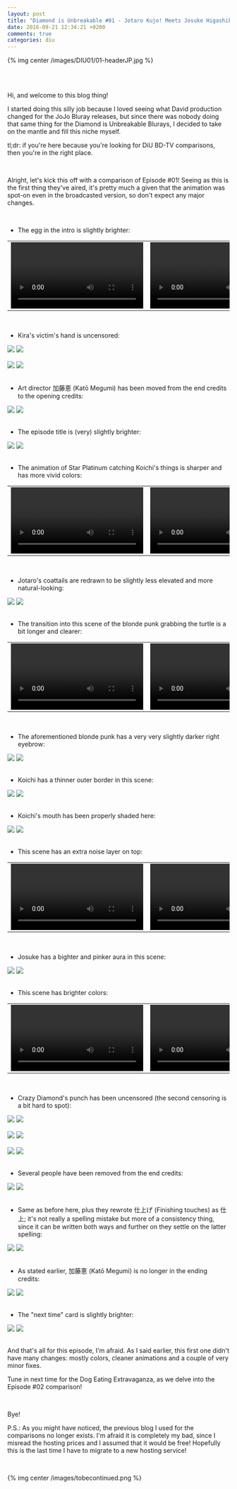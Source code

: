 ```yaml
---
layout: post
title: "Diamond is Unbreakable #01 - Jotaro Kujo! Meets Josuke Higashikata"
date: 2016-09-21 12:34:21 +0200
comments: true
categories: diu
---
```


{% img center /images/DIU01/01-headerJP.jpg %}
<!-- more -->


<br>
<br>

Hi, and welcome to this blog thing!

I started doing this silly job because I loved seeing what David production changed for the JoJo Bluray releases, but since there was nobody doing that same thing for the Diamond is Unbreakable Blurays, I decided to take on the mantle and fill this niche myself.

tl;dr: if you're here because you're looking for DiU BD-TV comparisons, then you're in the right place.

<br>

Alright, let's kick this off with a comparison of Episode #01! Seeing as this is the first thing they've aired, it's pretty much a given that the animation was spot-on even in the broadcasted version, so don't expect any major changes.

<br>

- The egg in the intro is slightly brighter:

<table width="100%">
<tr>
<td align="left" valign="top" width="50%">
<video class='center' nocontrols loop preload='auto'>
  <source src=/videos/DIU01/TV%201%20-%20egg.webm type='video/webm; codecs="vp8, vorbis"'>
</video>
</td>
<td align="left" valign="top" width="50%">
<video nocontrols loop preload='auto'>
  <source src=/videos/DIU01/BD%201%20-%20egg.webm type='video/webm; codecs="vp8, vorbis"'>
</video>
</td>
</tr>
</table>

<br>

- Kira's victim's hand is uncensored:

<div id="container1" class="twentytwenty-container">
 <img src="/images/DIU01/tv-01150.jpg" />
 <img src="/images/DIU01/bd-01150.jpg" />
</div>

<br>

<div id="container1" class="twentytwenty-container">
 <img src="/images/DIU01/tv-01200.jpg" />
 <img src="/images/DIU01/bd-01200.jpg" />
</div>

<br>

- Art director 加藤恵 (Katō Megumi) has been moved from the end credits to the opening credits:

<div id="container1" class="twentytwenty-container">
 <img src="/images/DIU01/tv-01675.jpg" />
 <img src="/images/DIU01/bd-01675.jpg" />
</div>

<br>

- The episode title is (very) slightly brighter:

<div id="container1" class="twentytwenty-container">
 <img src="/images/DIU01/tv-02940.jpg" />
 <img src="/images/DIU01/bd-02940.jpg" />
</div>

<br>

- The animation of Star Platinum catching Koichi's things is sharper and has more vivid colors:

<table width="100%">
<tr>
<td align="left" valign="top" width="50%">
<video class='center' nocontrols loop preload='auto'>
  <source src=/videos/DIU01/TV%202%20-%20star%20platinum.webm type='video/webm; codecs="vp8, vorbis"'>
</video>
</td>
<td align="left" valign="top" width="50%">
<video nocontrols loop preload='auto'>
  <source src=/videos/DIU01/BD%202%20-%20star%20platinum.webm type='video/webm; codecs="vp8, vorbis"'>
</video>
</td>
</tr>
</table>

<br>

- Jotaro's coattails are redrawn to be slightly less elevated and more natural-looking:

<div id="container1" class="twentytwenty-container">
 <img src="/images/DIU01/tv-04900.jpg" />
 <img src="/images/DIU01/bd-04900.jpg" />
</div>

<br>

- The transition into this scene of the blonde punk grabbing the turtle is a bit longer and clearer:

<table width="100%">
<tr>
<td align="left" valign="top" width="50%">
<video class='center' nocontrols loop preload='auto'>
  <source src=/videos/DIU01/TV%203%20-%20turtle%20throw.webm type='video/webm; codecs="vp8, vorbis"'>
</video>
</td>
<td align="left" valign="top" width="50%">
<video nocontrols loop preload='auto'>
  <source src=/videos/DIU01/BD%203%20-%20turtle%20throw.webm type='video/webm; codecs="vp8, vorbis"'>
</video>
</td>
</tr>
</table>

<br>

- The aforementioned blonde punk has a very very slightly darker right eyebrow:

<div id="container1" class="twentytwenty-container">
 <img src="/images/DIU01/tv-09740.jpg" />
 <img src="/images/DIU01/bd-09740.jpg"/>
</div>

<br>

- Koichi has a thinner outer border in this scene:

<div id="container1" class="twentytwenty-container">
 <img src="/images/DIU01/tv-17300.jpg" />
 <img src="/images/DIU01/bd-17300.jpg" />
</div>

<br>

- Koichi's mouth has been properly shaded here:

<div id="container1" class="twentytwenty-container">
 <img src="/images/DIU01/tv-19820.jpg" />
 <img src="/images/DIU01/bd-19820.jpg" />
</div>

<br>

- This scene has an extra noise layer on top:

<table width="100%">
<tr>
<td align="left" valign="top" width="50%">
<video class='center' nocontrols loop preload='auto'>
  <source src=/videos/DIU01/TV%204%20-%20noise.webm type='video/webm; codecs="vp8, vorbis"'>
</video>
</td>
<td align="left" valign="top" width="50%">
<video nocontrols loop preload='auto'>
  <source src=/videos/DIU01/BD%204%20-%20noise.webm type='video/webm; codecs="vp8, vorbis"'>
</video>
</td>
</tr>
</table>

<br>

- Josuke has a bighter and pinker aura in this scene:

<div id="container1" class="twentytwenty-container">
 <img src="/images/DIU01/tv-28940.jpg" />
 <img src="/images/DIU01/bd-28940.jpg" />
</div>

<br>

- This scene has brighter colors:

<table width="100%">
<tr>
<td align="left" valign="top" width="50%">
<video class='center' nocontrols loop preload='auto'>
  <source src=/videos/DIU01/TV%205%20-%20hostage.webm type='video/webm; codecs="vp8, vorbis"'>
</video>
</td>
<td align="left" valign="top" width="50%">
<video nocontrols loop preload='auto'>
  <source src=/videos/DIU01/BD%205%20-%20hostage.webm type='video/webm; codecs="vp8, vorbis"'>
</video>
</td>
</tr>
</table>

<br>

- Crazy Diamond's punch has been uncensored (the second censoring is a bit hard to spot):

<div id="container1" class="twentytwenty-container">
 <img src="/images/DIU01/tv-29710.jpg" />
 <img src="/images/DIU01/bd-29710.jpg" />
</div>

<br>

<div id="container1" class="twentytwenty-container">
 <img src="/images/DIU01/tv-29800.jpg" />
 <img src="/images/DIU01/bd-29800.jpg" />
</div>

<br>

<div id="container1" class="twentytwenty-container">
 <img src="/images/DIU01/tv-29897.jpg" />
 <img src="/images/DIU01/bd-29897.jpg" />
</div>

<br>

- Several people have been removed from the end credits:

<div id="container1" class="twentytwenty-container">
 <img src="/images/DIU01/tv-31390.jpg" />
 <img src="/images/DIU01/bd-31390.jpg" />
</div>

<br>

- Same as before here, plus they rewrote 仕上げ (Finishing touches) as 仕上; it's not really a spelling mistake but more of a consistency thing, since it can be written both ways and further on they settle on the latter spelling:

<div id="container1" class="twentytwenty-container">
 <img src="/images/DIU01/tv-31540.jpg" />
 <img src="/images/DIU01/bd-31540.jpg" />
</div>

<br>

- As stated earlier, 加藤恵 (Katō Megumi) is no longer in the ending credits:

<div id="container1" class="twentytwenty-container">
 <img src="/images/DIU01/tv-31750.jpg" />
 <img src="/images/DIU01/bd-31750.jpg" />
</div>

<br>

- The "next time" card is slightly brighter:

<div id="container1" class="twentytwenty-container">
 <img src="/images/DIU01/tv-33970.jpg" />
 <img src="/images/DIU01/bd-33970.jpg" />
</div>

<br>

And that's all for this episode, I'm afraid. As I said earlier, this first one didn't have many changes: mostly colors, cleaner animations and a couple of very minor fixes.

Tune in next time for the Dog Eating Extravaganza, as we delve into the Episode #02 comparison!

<br>

Bye!

P.S.: As you might have noticed, the previous blog I used for the comparisons no longer exists. I'm afraid it is completely my bad, since I misread the hosting prices and I assumed that it would be free! Hopefully this is the last time I have to migrate to a new hosting service!

<br>

{% img center /images/tobecontinued.png %}
